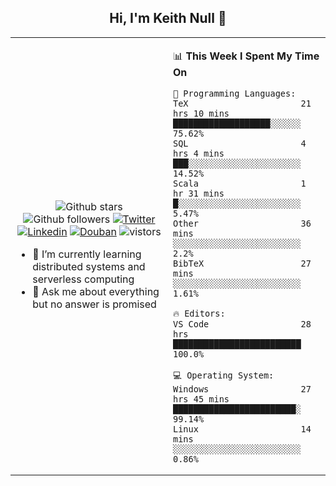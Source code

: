 <h2 align="center"> Hi, I'm Keith Null 👋 </h2>

<table>
    <tr>
        <td valign="center" width="50%">
            <p align="center">
              <img src="https://img.shields.io/github/stars/keithnull?style=social" alt="Github stars" />
              <img src="https://img.shields.io/github/followers/keithnull?style=social" alt="Github followers" />
              <a href="https://twitter.com/_keithnull"><img src="https://img.shields.io/badge/@__keithnull-1DA1F2?style=flat&logo=Twitter&logoColor=white" alt="Twitter"/></a>
              <a href="https://www.linkedin.com/in/wuzhengke/?locale=en_US"><img src="https://img.shields.io/badge/@wuzhengke-0073b1?style=flat&logo=LinkedIn&logoColor=white" alt="Linkedin" /></a>
              <a href="https://www.douban.com/people/keith1"><img src="https://img.shields.io/badge/@keith1-007722?style=flat&logo=Douban&logoColor=white" alt="Douban" /></a>
              <img src="https://visitor-badge.glitch.me/badge?page_id=keithnull" alt="vistors" />
            </p>
            <ul>
                <li>🌱 I’m currently learning distributed systems and serverless computing</li>
                <li>💬 Ask me about everything but no answer is promised</li>
            </ul>
        </td>
       <td valign="top" width="50%">
    
<!--START_SECTION:waka-->
📊 **This Week I Spent My Time On** 

```text
💬 Programming Languages: 
TeX                      21 hrs 10 mins      ███████████████████░░░░░░   75.62% 
SQL                      4 hrs 4 mins        ███░░░░░░░░░░░░░░░░░░░░░░   14.52% 
Scala                    1 hr 31 mins        █░░░░░░░░░░░░░░░░░░░░░░░░   5.47% 
Other                    36 mins             ░░░░░░░░░░░░░░░░░░░░░░░░░   2.2% 
BibTeX                   27 mins             ░░░░░░░░░░░░░░░░░░░░░░░░░   1.61%

🔥 Editors: 
VS Code                  28 hrs              █████████████████████████   100.0%

💻 Operating System: 
Windows                  27 hrs 45 mins      ████████████████████████░   99.14% 
Linux                    14 mins             ░░░░░░░░░░░░░░░░░░░░░░░░░   0.86%

```


<!--END_SECTION:waka-->
</td></tr>
</table>


